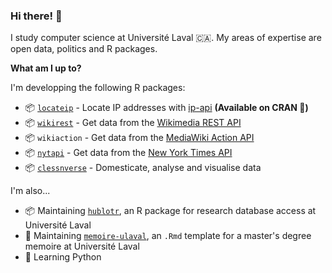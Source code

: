 ### Hi there! 👋

I study computer science at Université Laval 🇨🇦. My areas of expertise are open data, politics and R packages.

**What am I up to?**

I'm developping the following R packages:

* 📦 [`locateip`](https://github.com/clessn/locateip) - Locate IP addresses with [ip-api](https://ip-api.com/) **(Available on CRAN :tada:)**
* 📦 [`wikirest`](https://github.com/clessn/wikirest) - Get data from the [Wikimedia REST API](https://wikimedia.org/api/rest_v1/)
* 📦 `wikiaction` - Get data from the [MediaWiki Action API](https://www.mediawiki.org/wiki/API:Main_page)
* 📦 [`nytapi`](https://github.com/clessn/nytapi) - Get data from the [New York Times API](https://developer.nytimes.com/)
* 📦 [`clessnverse`](https://github.com/clessn/clessnverse) - Domesticate, analyse and visualise data

I'm also...

* 📦 Maintaining [`hublotr`](https://github.com/clessn/hublotr), an R package for research database access at Université Laval
* 📘 Maintaining [`memoire-ulaval`](https://github.com/clessn/memoire-ulaval), an `.Rmd` template for a master's degree memoire at Université Laval
* :snake: Learning Python
